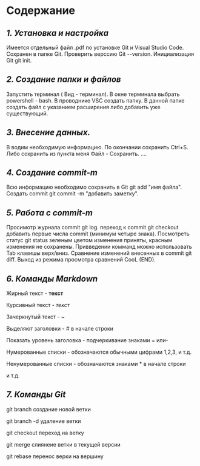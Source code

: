 # **Содержание**

## *1. Установка и настройка*

Имеется отдельный файл .pdf по установке Git и Visual Studio Code. Сохранен в папке Git. Проверить верссию Git --version. Инициализация Git git init.

## *2. Создание папки и файлов*

Запустить терминал ( Вид - терминал). В окне терминала выбрать powershell - bash. В проводнике VSC создать папку. В данной папке создать файл с указанием расширения либо добавить уже существующий.

## *3. Внесение данных.*

В водим необходимую информацию. По окончании сохранить Ctrl+S. Либо сохранить из пункта меня Файл - Сохранить.
....

## *4. Создание commit-m*

Всю информацию необходимо сохранить  в Git git add "имя файла". Создать commit  git commit -m "добавить заметку".

## *5. Работа с commit-m*

Просимотр журнала commit git log. переход к commit git checkout добавить первые числа commit (минимум четыре знака). Посмотреть статус git status зеленым цветом изменения приняты, красным изменения не сохранены. Привведении комманд можно использовать Tab клавишы верх/вниз. Сравнение изменений внесенных в commit git diff. Выход из режима просмотра сравнений CooL (END).

## *6. Команды Markdown*

Жирный текст - **текст**

Курсивный текст - *текст*

Зачеркнутый текст - ~

Выделяют заголовки - # в начале строки

Показать уровень заголовка - подчеркивание знаками = или-

Нумерованные списки - обозначаются обычными цифрами 1,2,3, и т.д.

Ненумерованные списки - обозначаются знаками * в начале строки

и т.д.

## *7. Команды Git*

git  branch <branch name> создание новой ветки

git branch -d <branch name> удаление ветки

git checkout <branch name> переход на ветку

git merge <branch name> слиянеие ветки в текущей версии

git rebase <branch name to migrate> перенос верки на вершину

